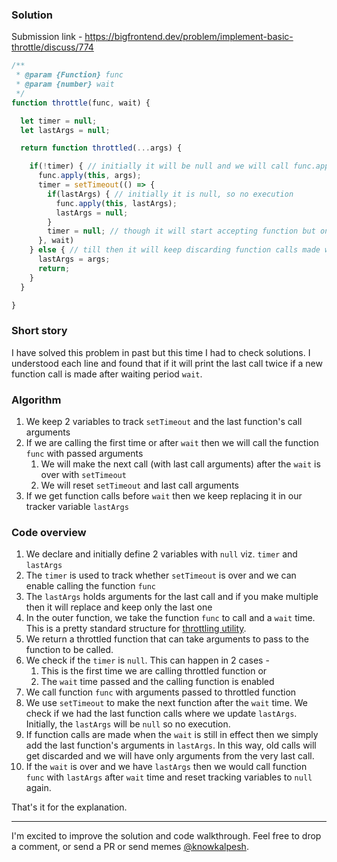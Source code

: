 ### Solution

Submission link - https://bigfrontend.dev/problem/implement-basic-throttle/discuss/774

```js
/**
 * @param {Function} func
 * @param {number} wait
 */
function throttle(func, wait) {

  let timer = null;
  let lastArgs = null;

  return function throttled(...args) {

    if(!timer) { // initially it will be null and we will call func.apply
      func.apply(this, args);
      timer = setTimeout(() => {
        if(lastArgs) { // initially it is null, so no execution
          func.apply(this, lastArgs);
          lastArgs = null;
        }
        timer = null; // though it will start accepting function but only after `wait` is over
      }, wait)
    } else { // till then it will keep discarding function calls made within `wait` period
      lastArgs = args;
      return;
    }
  }

}
```

### Short story
I have solved this problem in past but this time I had to check solutions.
I understood each line and found that if it will print the last call twice if a new function call is made after waiting period `wait`.


### Algorithm
1. We keep 2 variables to track `setTimeout` and the last function's call arguments
1. If we are calling the first time or after `wait` then we will call the function `func` with passed arguments
    1. We will make the next call (with last call arguments) after the `wait` is over with `setTimeout`
    1. We will reset `setTimeout` and last call arguments
1. If we get function calls before `wait` then we keep replacing it in our tracker variable `lastArgs`


### Code overview
1. We declare and initially define 2 variables with `null` viz. `timer` and `lastArgs`
1. The `timer` is used to track whether `setTimeout` is over and we can enable calling the function `func`
1. The `lastArgs` holds arguments for the last call and if you make multiple then it will replace and keep only the last one
1. In the outer function, we take the function `func` to call and a `wait` time. This is a pretty standard structure for [throttling utility](https://lodash.com/docs/4.17.15#throttle).
1. We return a throttled function that can take arguments to pass to the function to be called.
1. We check if the `timer` is `null`. This can happen in 2 cases -
    1. This is the first time we are calling throttled function or
    1. The `wait` time passed and the calling function is enabled
1. We call function `func` with arguments passed to throttled function
1. We use `setTimeout` to make the next function after the `wait` time. We check if we had the last function calls where we update `lastArgs`. Initially, the `lastArgs` will be
`null` so no execution.
1. If function calls are made when the `wait` is still in effect then we simply add the last function's arguments in `lastArgs`. In this way, old calls will get discarded and 
we will have only arguments from the very last call.
1. If the `wait` is over and we have `lastArgs` then we would call function `func` with `lastArgs` after `wait` time and reset tracking variables to `null` again.

That's it for the explanation.


---

I'm excited to improve the solution and code walkthrough. Feel free to drop a comment, or send a PR or send memes [@knowkalpesh](https://twitter.com/knowkalpesh).
